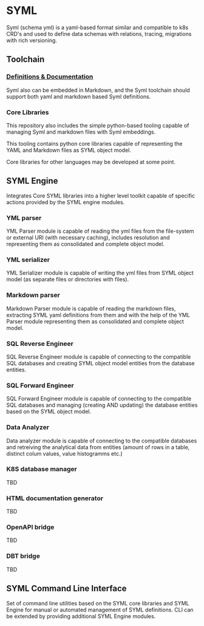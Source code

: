 # SYML

Syml (schema yml) is a yaml-based format similar and compatible to
k8s CRD's and used to define data schemas with relations,
tracing, migrations with rich versioning.


## Toolchain

### [Definitions & Documentation](docs/schema/README)

Syml also can be embedded in Markdown, and the Syml toolchain
should support both yaml and markdown based Syml definitions.

### Core Libraries

This repository also includes the simple python-based tooling capable
of managing Syml and markdown files with Syml embeddings. 

This tooling contains python core libraries capable of
representing the YAML and Markdown files as SYML object model.

Core libraries for other languages may be developed at some point.

## SYML Engine

Integrates Core SYML libraries into a higher level toolkit capable
of specific actions provided by the SYML engine modules.

### YML parser

YML Parser module is capable of reading the yml files from the
file-system or external URI (with necessary caching), includes
resolution and representing them as consolidated and
complete object model.

### YML serializer

YML Serializer module is capable of writing the yml files from
SYML object model (as separate files or directories with files).

### Markdown parser

Markdown Parser module is capable of reading the markdown files,
extracting SYML yaml definitions from them and with the help of
the YML Parser module representing them as consolidated and
complete object model.

### SQL Reverse Engineer

SQL Reverse Engineer module is capable of connecting to the 
compatible SQL databases and creating SYML object model entities
from the database entities.

### SQL Forward Engineer

SQL Forward Engineer module is capable of connecting to the
compatible SQL databases and managing (creating AND updating)
the database entities based on the SYML object model.

### Data Analyzer

Data analyzer module is capable of connecting to the compatible databases and
retreiving the analytical data from entities (amount of rows in a table, distinct colum values, value histogramms etc.)

### K8S database manager
TBD

### HTML documentation generator
TBD

### OpenAPI bridge
TBD

### DBT bridge
TBD

## SYML Command Line Interface

Set of command line utilities based on the SYML core libraries
and SYML Engine for manual or automated management of SYML
definitions. CLI can be extended by providing additional 
SYML Engine modules.